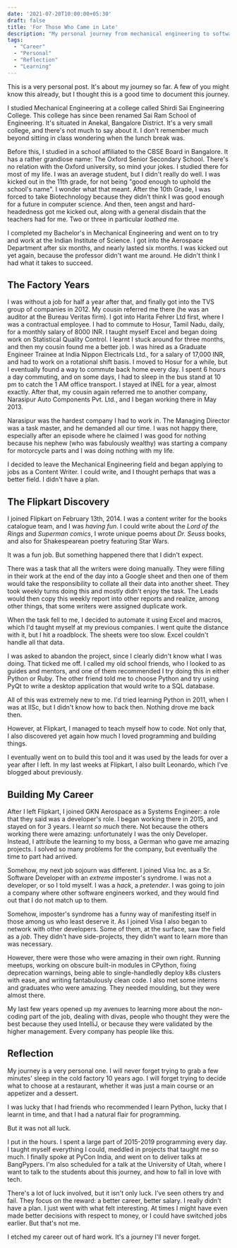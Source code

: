 ```yaml
---
date: '2021-07-20T10:00:00+05:30'
draft: false
title: 'For Those Who Came in Late'
description: "My personal journey from mechanical engineering to software development. From being kicked out of school and struggling at factory jobs to teaching myself Python and building a career in tech."
tags:
  - "Career"
  - "Personal"
  - "Reflection"
  - "Learning"
---
```


This is a very personal post. It's about my journey so far. A few of you might know this already, but I thought this is a good time to document this journey.

I studied Mechanical Engineering at a college called Shirdi Sai Engineering College. This college has since been renamed Sai Ram School of Engineering. It's situated in Anekal, Bangalore District. It's a very small college, and there's not much to say about it. I don't remember much beyond sitting in class wondering when the lunch break was.

Before this, I studied in a school affiliated to the CBSE Board in Bangalore. It has a rather grandiose name: The Oxford Senior Secondary School. There's no relation with the Oxford university, so mind your jokes. I studied there for most of my life. I was an average student, but I didn't really do well. I was kicked out in the 11th grade, for not being "good enough to uphold the school's name". I wonder what that meant. After the 10th Grade, I was forced to take Biotechnology because they didn't think I was good enough for a future in computer science. And then, teen angst and hard-headedness got me kicked out, along with a general disdain that the teachers had for me. Two or three in particular *loathed* me.

I completed my Bachelor's in Mechanical Engineering and went on to try and work at the Indian Institute of Science. I got into the Aerospace Department after six months, and nearly lasted six months. I was kicked out yet again, because the professor didn't want me around. He didn't think I had what it takes to succeed.

## The Factory Years

I was without a job for half a year after that, and finally got into the TVS group of companies in 2012. My cousin referred me there (he was an auditor at the Bureau Veritas firm). I got into Harita Fehrer Ltd first, where I was a contractual employee. I had to commute to Hosur, Tamil Nadu, daily, for a monthly salary of 8000 INR. I taught myself Excel and began doing work on Statistical Quality Control. I learnt I stuck around for three months, and then my cousin found me a better job. I was hired as a Graduate Engineer Trainee at India Nippon Electricals Ltd., for a salary of 17,000 INR, and had to work on a rotational shift basis. I moved to Hosur for a while, but I eventually found a way to commute back home every day. I spent 6 hours a day commuting, and on some days, I had to sleep in the bus stand at 10 pm to catch the 1 AM office transport. I stayed at INEL for a year, almost exactly. After that, my cousin again referred me to another company, Narasipur Auto Components Pvt. Ltd., and I began working there in May 2013.

Narasipur was the hardest company I had to work in. The Managing Director was a task master, and he demanded all our time. I was not happy there, especially after an episode where he claimed I was good for nothing because his nephew (who was fabulously wealthy) was starting a company for motorcycle parts and I was doing nothing with my life.

I decided to leave the Mechanical Engineering field and began applying to jobs as a Content Writer. I could write, and I thought perhaps that was a better field. I didn't have a plan.

## The Flipkart Discovery

I joined Flipkart on February 13th, 2014. I was a content writer for the books catalogue team, and I was *having fun*. I could write about the *Lord of the Rings* and *Superman comics*, I wrote unique poems about *Dr. Seuss* books, and also for Shakespearean poetry featuring Star Wars.

It was a fun job. But something happened there that I didn't expect.

There was a task that all the writers were doing manually. They were filling in their work at the end of the day into a Google sheet and then one of them would take the responsibility to collate all their data into another sheet. They took weekly turns doing this and mostly didn't enjoy the task. The Leads would then copy this weekly report into other reports and realize, among other things, that some writers were assigned duplicate work.

When the task fell to me, I decided to automate it using Excel and macros, which I'd taught myself at my previous companies. I went quite the distance with it, but I hit a roadblock. The sheets were too slow. Excel couldn't handle all that data.

I was asked to abandon the project, since I clearly didn't know what I was doing. That ticked me off. I called my old school friends, who I looked to as guides and mentors, and one of them recommended I try doing this in either Python or Ruby. The other friend told me to choose Python and try using PyQt to write a desktop application that would write to a SQL database.

All of this was extremely new to me. I'd tried learning Python in 2011, when I was at IISc, but I didn't know how to back then. Nothing drove me back then.

However, at Flipkart, I managed to teach myself how to code. Not only that, I also discovered yet again how much I loved programming and building things.

I eventually went on to build this tool and it was used by the leads for over a year after I left. In my last weeks at Flipkart, I also built Leonardo, which I've blogged about previously.

## Building My Career

After I left Flipkart, I joined GKN Aerospace as a Systems Engineer: a role that they said was a developer's role. I began working there in 2015, and stayed on for 3 years. I learnt *so much* there. Not because the others working there were amazing: unfortunately I was the only Developer. Instead, I attribute the learning to my boss, a German who gave me amazing projects. I solved so many problems for the company, but eventually the time to part had arrived.

Somehow, my next job sojourn was different. I joined Visa Inc. as a Sr. Software Developer with an *extreme* imposter's syndrome. I was not a developer, or so I told myself. I was a *hack*, a *pretender*. I was going to join a company where other software engineers worked, and they would find out that I do not match up to them.

Somehow, imposter's syndrome has a funny way of manifesting itself in those among us who least deserve it. As I joined Visa I also began to network with other developers. Some of them, at the surface, saw the field as a *job*. They didn't have side-projects, they didn't want to learn more than was necessary.

However, there were those who were amazing in their own right. Running meetups, working on obscure built-in modules in CPython, fixing deprecation warnings, being able to single-handledly deploy k8s clusters with ease, and writing fantabulously clean code. I also met some interns and graduates who were amazing. They needed moulding, but they were almost there.

My last few years opened up my avenues to learning more about the non-coding part of the job, dealing with divas, people who thought they were the best because they used IntelliJ, or because they were validated by the higher management. Every company has people like this.

## Reflection

My journey is a very personal one. I will never forget trying to grab a few minutes' sleep in the cold factory 10 years ago. I will forget trying to decide what to choose at a restaurant, whether it was just a main course or an appetizer and a dessert.

I was lucky that I had friends who recommended I learn Python, lucky that I learnt in time, and that I had a natural flair for programming.

But it was not all luck.

I put in the hours. I spent a large part of 2015-2019 programming every day. I taught myself everything I could, meddled in projects that taught me so much. I finally spoke at PyCon India, and went on to deliver talks at BangPypers. I'm also scheduled for a talk at the University of Utah, where I want to talk to the students about this journey, and how to fall in love with tech.

There's a lot of luck involved, but it isn't only luck. I've seen others try and fail. They focus on the reward: a better career, better salary. I really didn't have a plan. I just went with what felt interesting. At times I might have even made better decisions with respect to money, or I could have switched jobs earlier. But that's not me.

I etched my career out of hard work. It's a journey I'll never forget.